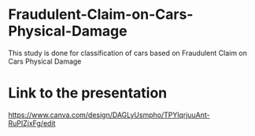 # Fraudulent-Claim-on-Cars-Physical-Damage
This study is done for classification of cars based on Fraudulent Claim on Cars Physical Damage

# Link to the presentation

https://www.canva.com/design/DAGLyUsmpho/TPYlqrjuuAnt-RuPIZjxFg/edit

